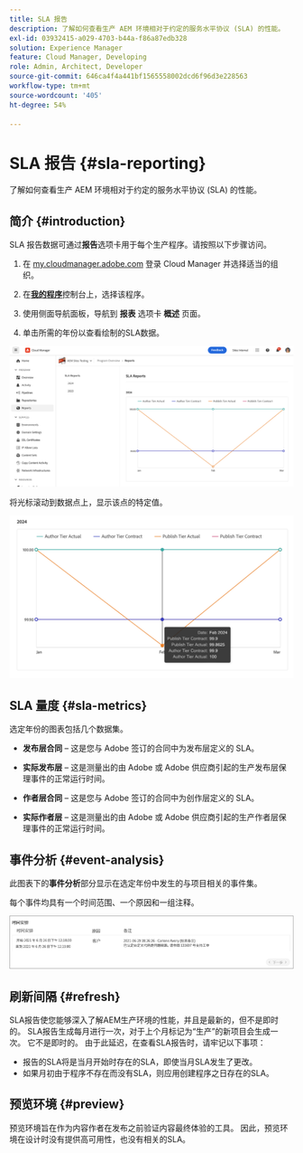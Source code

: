 ```yaml
---
title: SLA 报告
description: 了解如何查看生产 AEM 环境相对于约定的服务水平协议 (SLA) 的性能。
exl-id: 03932415-a029-4703-b44a-f86a87edb328
solution: Experience Manager
feature: Cloud Manager, Developing
role: Admin, Architect, Developer
source-git-commit: 646ca4f4a441bf1565558002dcd6f96d3e228563
workflow-type: tm+mt
source-wordcount: '405'
ht-degree: 54%

---
```



# SLA 报告 {#sla-reporting}

了解如何查看生产 AEM 环境相对于约定的服务水平协议 (SLA) 的性能。

## 简介 {#introduction}

SLA 报告数据可通过&#x200B;**报告**&#x200B;选项卡用于每个生产程序。请按照以下步骤访问。

1. 在 [my.cloudmanager.adobe.com](https://my.cloudmanager.adobe.com/) 登录 Cloud Manager 并选择适当的组织。

1. 在&#x200B;**[我的程序](/help/implementing/cloud-manager/navigation.md#my-programs)**&#x200B;控制台上，选择该程序。

1. 使用侧面导航面板，导航到 **报表** 选项卡 **概述** 页面。

1. 单击所需的年份以查看绘制的SLA数据。

![SLA 图形示例](assets/sla-reporting-1.png)

将光标滚动到数据点上，显示该点的特定值。

![显示详细数据](assets/sla-reporting-b.png)

## SLA 量度 {#sla-metrics}

选定年份的图表包括几个数据集。

* **发布层合同** – 这是您与 Adobe 签订的合同中为发布层定义的 SLA。

* **实际发布层** – 这是测量出的由 Adobe 或 Adobe 供应商引起的生产发布层保理事件的正常运行时间。

* **作者层合同** – 这是您与 Adobe 签订的合同中为创作层定义的 SLA。

* **实际作者层** – 这是测量出的由 Adobe 或 Adobe 供应商引起的生产作者层保理事件的正常运行时间。

## 事件分析 {#event-analysis}

此图表下的&#x200B;**事件分析**&#x200B;部分显示在选定年份中发生的与项目相关的事件集。

每个事件均具有一个时间范围、一个原因和一组注释。

![事件分析示例](assets/sla-reporting-c.png)

## 刷新间隔 {#refresh}

SLA报告使您能够深入了解AEM生产环境的性能，并且是最新的，但不是即时的。 SLA报告生成每月进行一次，对于上个月标记为“生产”的新项目会生成一次。 它不是即时的。 由于此延迟，在查看SLA报告时，请牢记以下事项：

* 报告的SLA将是当月开始时存在的SLA，即使当月SLA发生了更改。
* 如果月初由于程序不存在而没有SLA，则应用创建程序之日存在的SLA。

## 预览环境 {#preview}

预览环境旨在作为内容作者在发布之前验证内容最终体验的工具。 因此，预览环境在设计时没有提供高可用性，也没有相关的SLA。
